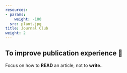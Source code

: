 ```yaml
---
resources:
- params:
    weight: -100
  src: plant.jpg
title: Journal Club
weight: 2
---
```


## To improve publication experience 💪

Focus on how to **READ** an article, 
not to **write**..